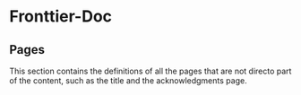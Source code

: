 Fronttier-Doc
=============

Pages
-----

This section contains the definitions of all the pages that are not directo part of the
content, such as the title and the acknowledgments page.